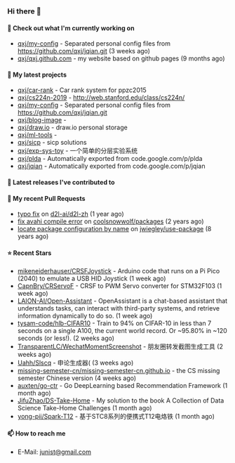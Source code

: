 ### Hi there 👋

#### 👷 Check out what I'm currently working on

- [qxj/my-config](https://github.com/qxj/my-config) - Separated personal config files from https://github.com/qxj/jqian.git (3 weeks ago)
- [qxj/qxj.github.com](https://github.com/qxj/qxj.github.com) - my website based on github pages (9 months ago)

#### 🌱 My latest projects

- [qxj/car-rank](https://github.com/qxj/car-rank) - Car rank system for ppzc2015
- [qxj/cs224n-2019](https://github.com/qxj/cs224n-2019) - http://web.stanford.edu/class/cs224n/
- [qxj/my-config](https://github.com/qxj/my-config) - Separated personal config files from https://github.com/qxj/jqian.git
- [qxj/blog-image](https://github.com/qxj/blog-image) - 
- [qxj/draw.io](https://github.com/qxj/draw.io) - draw.io personal storage
- [qxj/ml-tools](https://github.com/qxj/ml-tools) - 
- [qxj/sicp](https://github.com/qxj/sicp) - sicp solutions
- [qxj/exp-sys-toy](https://github.com/qxj/exp-sys-toy) - 一个简单的分层实验系统
- [qxj/plda](https://github.com/qxj/plda) - Automatically exported from code.google.com/p/plda
- [qxj/jqian](https://github.com/qxj/jqian) - Automatically exported from code.google.com/p/jqian

#### 🔭 Latest releases I've contributed to


#### 🔨 My recent Pull Requests

- [typo fix](https://github.com/d2l-ai/d2l-zh/pull/999) on [d2l-ai/d2l-zh](https://github.com/d2l-ai/d2l-zh) (1 year ago)
- [fix avahi compile error](https://github.com/coolsnowwolf/packages/pull/39) on [coolsnowwolf/packages](https://github.com/coolsnowwolf/packages) (2 years ago)
- [locate package configuration by name](https://github.com/jwiegley/use-package/pull/191) on [jwiegley/use-package](https://github.com/jwiegley/use-package) (8 years ago)

#### ⭐ Recent Stars

- [mikeneiderhauser/CRSFJoystick](https://github.com/mikeneiderhauser/CRSFJoystick) - Arduino code that runs on a Pi Pico (2040) to emulate a USB HID Joystick (1 week ago)
- [CapnBry/CRServoF](https://github.com/CapnBry/CRServoF) - CRSF to PWM Servo converter for STM32F103 (1 week ago)
- [LAION-AI/Open-Assistant](https://github.com/LAION-AI/Open-Assistant) - OpenAssistant is a chat-based assistant that understands tasks, can interact with third-party systems, and retrieve information dynamically to do so. (1 week ago)
- [tysam-code/hlb-CIFAR10](https://github.com/tysam-code/hlb-CIFAR10) - Train to 94% on CIFAR-10 in less than 7 seconds on a single A100, the current world record. Or ~95.80% in ~120 seconds (or less!). (2 weeks ago)
- [TransparentLC/WechatMomentScreenshot](https://github.com/TransparentLC/WechatMomentScreenshot) - 朋友圈转发截图生成工具 (2 weeks ago)
- [Uahh/Slscq](https://github.com/Uahh/Slscq) - 申论生成器( (3 weeks ago)
- [missing-semester-cn/missing-semester-cn.github.io](https://github.com/missing-semester-cn/missing-semester-cn.github.io) - the CS missing semester Chinese version (4 weeks ago)
- [auxten/go-ctr](https://github.com/auxten/go-ctr) - Go DeepLearning based Recommendation Framework (1 month ago)
- [JifuZhao/DS-Take-Home](https://github.com/JifuZhao/DS-Take-Home) - My solution to the book A Collection of Data Science Take-Home Challenges (1 month ago)
- [yong-pii/Spark-T12](https://github.com/yong-pii/Spark-T12) - 基于STC8系列的便携式T12电烙铁 (1 month ago)

#### 📫 How to reach me

- E-Mail: junist@gmail.com

